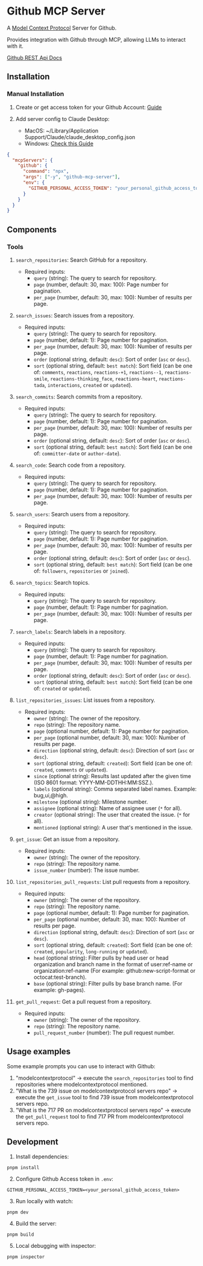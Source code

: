 # Github MCP Server

A [Model Context Protocol](https://github.com/modelcontextprotocol) Server for Github.

Provides integration with Github through MCP, allowing LLMs to interact with it.

[Github REST Api Docs](https://docs.github.com/en/rest)

## Installation

### Manual Installation

1. Create or get access token for your Github Account: [Guide](https://docs.github.com/en/authentication/keeping-your-account-and-data-secure/managing-your-personal-access-tokens#creating-a-fine-grained-personal-access-token)

2. Add server config to Claude Desktop:

   - MacOS: ~/Library/Application Support/Claude/claude_desktop_config.json
   - Windows: [Check this Guide](https://gist.github.com/feveromo/7a340d7795fca1ccd535a5802b976e1f)

```json
{
  "mcpServers": {
    "github": {
      "command": "npx",
      "args": ["-y", "github-mcp-server"],
      "env": {
        "GITHUB_PERSONAL_ACCESS_TOKEN": "your_personal_github_access_token"
      }
    }
  }
}
```

## Components

### Tools

1.  `search_repositories`: Search GitHub for a repository.

    - Required inputs:
      - `query` (string): The query to search for repository.
      - `page` (number, default: 30, max: 100): Page number for pagination.
      - `per_page` (number, default: 30, max: 100): Number of results per page.

2.  `search_issues`: Search issues from a repository.

    - Required inputs:
      - `query` (string): The query to search for repository.
      - `page` (number, default: 1): Page number for pagination.
      - `per_page` (number, default: 30, max: 100): Number of results per page.
      - `order` (optional string, default: `desc`): Sort of order (`asc` or `desc`).
      - `sort` (optional string, default: `best match`): Sort field (can be one of: `comments`, `reactions`, `reactions-+1`, `reactions--1`, `reactions-smile`, `reactions-thinking_face`, `reactions-heart`, `reactions-tada`, `interactions`, `created` or `updated`).

3.  `search_commits`: Search commits from a repository.

    - Required inputs:
      - `query` (string): The query to search for repository.
      - `page` (number, default: 1): Page number for pagination.
      - `per_page` (number, default: 30, max: 100): Number of results per page.
      - `order` (optional string, default: `desc`): Sort of order (`asc` or `desc`).
      - `sort` (optional string, default: `best match`): Sort field (can be one of: `committer-date` or `author-date`).

4.  `search_code`: Search code from a repository.

    - Required inputs:
      - `query` (string): The query to search for repository.
      - `page` (number, default: 1): Page number for pagination.
      - `per_page` (number, default: 30, max: 100): Number of results per page.

5.  `search_users`: Search users from a repository.

    - Required inputs:
      - `query` (string): The query to search for repository.
      - `page` (number, default: 1): Page number for pagination.
      - `per_page` (number, default: 30, max: 100): Number of results per page.
      - `order` (optional string, default: `desc`): Sort of order (`asc` or `desc`).
      - `sort` (optional string, default: `best match`): Sort field (can be one of: `followers`, `repositories` or `joined`).

6.  `search_topics`: Search topics.

    - Required inputs:
      - `query` (string): The query to search for repository.
      - `page` (number, default: 1): Page number for pagination.
      - `per_page` (number, default: 30, max: 100): Number of results per page.

7.  `search_labels`: Search labels in a repository.

    - Required inputs:
      - `query` (string): The query to search for repository.
      - `page` (number, default: 1): Page number for pagination.
      - `per_page` (number, default: 30, max: 100): Number of results per page.
      - `order` (optional string, default: `desc`): Sort of order (`asc` or `desc`).
      - `sort` (optional string, default: `best match`): Sort field (can be one of: `created` or `updated`).

8.  `list_repositories_issues`: List issues from a repository.

    - Required inputs:
      - `owner` (string): The owner of the repository.
      - `repo` (string): The repository name.
      - `page` (optional number, default: 1): Page number for pagination.
      - `per_page` (optional number, default: 30, max: 100): Number of results per page.
      - `direction` (optional string, default: `desc`): Direction of sort (`asc` or `desc`).
      - `sort` (optional string, default: `created`): Sort field (can be one of: `created`, `comments` or `updated`).
      - `since` (optional string): Results last updated after the given time (ISO 8601 format: YYYY-MM-DDTHH:MM:SSZ.).
      - `labels` (optional string): Comma separated label names. Example: bug,ui,@high.
      - `milestone` (optional string): Milestone number.
      - `assignee` (optional string): Name of assignee user (`*` for all).
      - `creator` (optional string): The user that created the issue. (`*` for all).
      - `mentioned` (optional string): A user that's mentioned in the issue.

9.  `get_issue`: Get an issue from a repository.

    - Required inputs:
      - `owner` (string): The owner of the repository.
      - `repo` (string): The repository name.
      - `issue_number` (number): The issue number.

10. `list_repositories_pull_requests`: List pull requests from a repository.

    - Required inputs:
      - `owner` (string): The owner of the repository.
      - `repo` (string): The repository name.
      - `page` (optional number, default: 1): Page number for pagination.
      - `per_page` (optional number, default: 30, max: 100): Number of results per page.
      - `direction` (optional string, default: `desc`): Direction of sort (`asc` or `desc`).
      - `sort` (optional string, default: `created`): Sort field (can be one of: `created`, `popularity`, `long-running` or `updated`).
      - `head` (optional string): Filter pulls by head user or head organization and branch name in the format of user:ref-name or organization:ref-name (For example: github:new-script-format or octocat:test-branch).
      - `base` (optional string): Filter pulls by base branch name. (For example: gh-pages).

11. `get_pull_request`: Get a pull request from a repository.
    - Required inputs:
      - `owner` (string): The owner of the repository.
      - `repo` (string): The repository name.
      - `pull_request_number` (number): The pull request number.

## Usage examples

Some example prompts you can use to interact with Github:

1. "modelcontextprotocol" → execute the `search_repositories` tool to find repositories where modelcontextprotocol mentioned.
2. "What is the 739 issue on modelcontextprotocol servers repo" → execute the `get_issue` tool to find 739 issue from modelcontextprotocol servers repo.
3. "What is the 717 PR on modelcontextprotocol servers repo" → execute the `get_pull_request` tool to find 717 PR from modelcontextprotocol servers repo.

## Development

1. Install dependencies:

```shell
pnpm install
```

2. Configure Github Access token in `.env`:

```shell
GITHUB_PERSONAL_ACCESS_TOKEN=<your_personal_github_access_token>
```

3. Run locally with watch:

```shell
pnpm dev
```

4. Build the server:

```shell
pnpm build
```

5. Local debugging with inspector:

```shell
pnpm inspector
```
